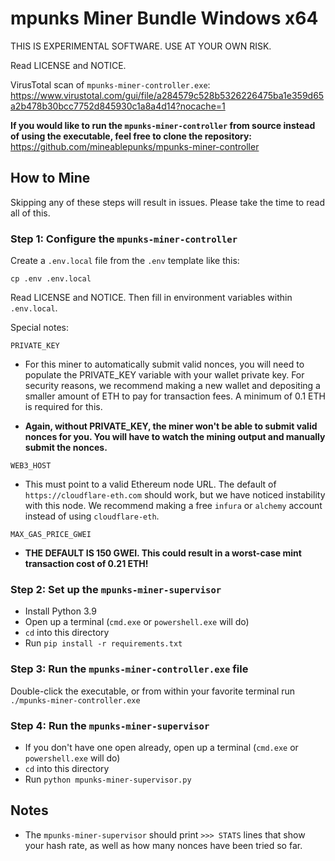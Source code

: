 # mpunks Miner Bundle Windows x64

THIS IS EXPERIMENTAL SOFTWARE. USE AT YOUR OWN RISK.

Read LICENSE and NOTICE.

VirusTotal scan of `mpunks-miner-controller.exe`: https://www.virustotal.com/gui/file/a284579c528b5326226475ba1e359d65a2b478b30bcc7752d845930c1a8a4d14?nocache=1

**If you would like to run the `mpunks-miner-controller` from source instead of using the executable, feel free to clone the repository:** https://github.com/mineablepunks/mpunks-miner-controller

## How to Mine

Skipping any of these steps will result in issues. Please take the time to read all of this.

### Step 1: Configure the `mpunks-miner-controller`
Create a `.env.local` file from the `.env` template like this:
```
cp .env .env.local
```
Read LICENSE and NOTICE. Then fill in environment variables within `.env.local`.

Special notes:

`PRIVATE_KEY`

- For this miner to automatically submit valid nonces, you will need to populate the PRIVATE_KEY variable with your wallet private key. For security reasons, we recommend making a new wallet and depositing a smaller amount of ETH to pay for transaction fees. A minimum of 0.1 ETH is required for this.

- **Again, without PRIVATE_KEY, the miner won't be able to submit valid nonces for you. You will have to watch the mining output and manually submit the nonces.**

`WEB3_HOST`

- This must point to a valid Ethereum node URL. The default of `https://cloudflare-eth.com` should work, but we have noticed instability with this node. We recommend making a free `infura` or `alchemy` account instead of using `cloudflare-eth`.

`MAX_GAS_PRICE_GWEI`

- **THE DEFAULT IS 150 GWEI. This could result in a worst-case mint transaction cost of 0.21 ETH!**

### Step 2: Set up the `mpunks-miner-supervisor`
- Install Python 3.9
- Open up a terminal (`cmd.exe` or `powershell.exe` will do)
- `cd` into this directory
- Run `pip install -r requirements.txt`

### Step 3: Run the `mpunks-miner-controller.exe` file
Double-click the executable, or from within your favorite terminal run `./mpunks-miner-controller.exe`

### Step 4: Run the `mpunks-miner-supervisor`
- If you don't have one open already, open up a terminal (`cmd.exe` or `powershell.exe` will do)
- `cd` into this directory
- Run `python mpunks-miner-supervisor.py`

## Notes
- The `mpunks-miner-supervisor` should print `>>> STATS` lines that show your hash rate, as well as how many nonces have been tried so far.
